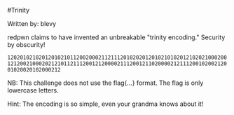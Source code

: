 #Trinity

Written by: blevy

redpwn claims to have invented an unbreakable "trinity encoding." Security by obscurity!

`1202010210201201021011200200021121112010202012010210102012102021000200121200210002021210112111200121200002111200121102000021211120010200212001020020102000212`

NB: This challenge does not use the flag{...} format. The flag is only lowercase letters.

Hint: The encoding is so simple, even your grandma knows about it!

